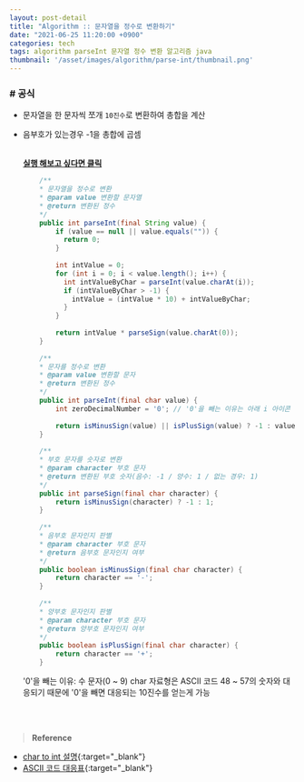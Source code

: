 ```yaml
---
layout: post-detail
title: "Algorithm :: 문자열을 정수로 변환하기"
date: "2021-06-25 11:20:00 +0900"
categories: tech
tags: algorithm parseInt 문자열 정수 변환 알고리즘 java 
thumbnail: '/asset/images/algorithm/parse-int/thumbnail.png'
---
```


 
### # 공식
- 문자열을 한 문자씩 쪼개 `10진수`로 변환하여 총합을 계산 
- 음부호가 있는경우 -1을 총합에 곱셈

    <br/>
    <a href="https://ideone.com/K7xDN7" target="_blank">
        <strong><i class="fas fa-play-circle"></i> 실행 해보고 싶다면 클릭</strong>
    </a>

    ```java
        /**
        * 문자열을 정수로 변환
        * @param value 변환할 문자열
        * @return 변환된 정수
        */
        public int parseInt(final String value) {
            if (value == null || value.equals("")) {
              return 0;
            }
            
            int intValue = 0;
            for (int i = 0; i < value.length(); i++) {
              int intValueByChar = parseInt(value.charAt(i));
              if (intValueByChar > -1) {
                intValue = (intValue * 10) + intValueByChar;
              }
            }
            
            return intValue * parseSign(value.charAt(0));
        }
        
        /**
        * 문자를 정수로 변환
        * @param value 변환할 문자
        * @return 변환된 정수
        */
        public int parseInt(final char value) {
            int zeroDecimalNumber = '0'; // '0'을 빼는 이유는 아래 i 아이콘 설명 참고
            
            return isMinusSign(value) || isPlusSign(value) ? -1 : value - zeroDecimalNumber;
        }
        
        /**
        * 부호 문자를 숫자로 변환
        * @param character 부호 문자
        * @return 변환된 부호 숫자(음수: -1 / 양수: 1 / 없는 경우: 1)
        */
        public int parseSign(final char character) {
            return isMinusSign(character) ? -1 : 1;
        }
        
        /**
        * 음부호 문자인지 판별
        * @param character 부호 문자
        * @return 음부호 문자인지 여부
        */
        public boolean isMinusSign(final char character) {
            return character == '-';
        }
        
        /**
        * 양부호 문자인지 판별
        * @param character 부호 문자
        * @return 양부호 문자인지 여부
        */
        public boolean isPlusSign(final char character) {
            return character == '+';
        }

    ```
    <p class="info">'0'을 빼는 이유: 수 문자(0 ~ 9) char 자료형은 ASCII 코드 48 ~ 57의 숫자와 대응되기 때문에 '0'을 빼면 대응되는 10진수를 얻는게 가능</p>

<br/>
<br/>

> **Reference**
* [char to int 설명](https://2atom.tistory.com/53){:target="_blank"}
* [ASCII 코드 대응표](https://dojang.io/mod/page/view.php?id=60){:target="_blank"}
